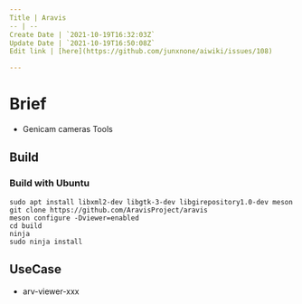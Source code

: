 ```yaml
---
Title | Aravis
-- | --
Create Date | `2021-10-19T16:32:03Z`
Update Date | `2021-10-19T16:50:08Z`
Edit link | [here](https://github.com/junxnone/aiwiki/issues/108)

---
```

# Brief
- Genicam cameras Tools


## Build
### Build with Ubuntu

```
sudo apt install libxml2-dev libgtk-3-dev libgirepository1.0-dev meson
git clone https://github.com/AravisProject/aravis
meson configure -Dviewer=enabled
cd build
ninja
sudo ninja install
```

## UseCase
- arv-viewer-xxx

